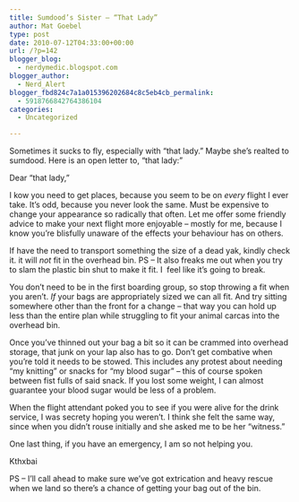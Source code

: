 ```yaml
---
title: Sumdood’s Sister — “That Lady”
author: Mat Goebel
type: post
date: 2010-07-12T04:33:00+00:00
url: /?p=142
blogger_blog:
  - nerdymedic.blogspot.com
blogger_author:
  - Nerd_Alert
blogger_fbd824c7a1a015396202684c8c5eb4cb_permalink:
  - 5918766842764386104
categories:
  - Uncategorized

---
```

Sometimes it sucks to fly, especially with &#8220;that lady.&#8221; Maybe she&#8217;s realted to sumdood. Here is an open letter to, &#8220;that lady:&#8221;

Dear &#8220;that lady,&#8221;

I kow you need to get places, because you seem to be on _every_ flight I ever take. It&#8217;s odd, because you never look the same. Must be expensive to change your appearance so radically that often. Let me offer some friendly advice to make your next flight more enjoyable &#8211; mostly for me, because I know you&#8217;re blisfully unaware of the effects your behaviour has on others.

If have the need to transport something the size of a dead yak, kindly check it. it will _not_ fit in the overhead bin. PS &#8211; It also freaks me out when you try to slam the plastic bin shut to make it fit. I  feel like it&#8217;s going to break.

You don&#8217;t need to be in the first boarding group, so stop throwing a fit when you aren&#8217;t. _If_ your bags are appropriately sized we can all fit. And try sitting somewhere other than the front for a change &#8211; that way you can hold up less than the entire plan while struggling to fit your animal carcas into the overhead bin.

Once you&#8217;ve thinned out your bag a bit so it can be crammed into overhead storage, that junk on your lap also has to go. Don&#8217;t get combative when you&#8217;re told it needs to be stowed. This includes any protest about needing &#8220;my knitting&#8221; or snacks for &#8220;my blood sugar&#8221; &#8211; this of course spoken between fist fulls of said snack. If you lost some weight, I can almost guarantee your blood sugar would be less of a problem.

When the flight attendant poked you to see if you were alive for the drink service, I was secrety hoping you weren&#8217;t. I think she felt the same way, since when you didn&#8217;t rouse initially and she asked me to be her &#8220;witness.&#8221;

One last thing, if you have an emergency, I am so not helping you.

Kthxbai

PS &#8211; I&#8217;ll call ahead to make sure we&#8217;ve got extrication and heavy rescue when we land so there&#8217;s a chance of getting your bag out of the bin.

<div class="blogger-post-footer">
  <img alt="" width="1" height="1" />
</div>